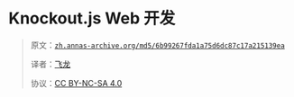 # Knockout.js Web 开发

> 原文：[`zh.annas-archive.org/md5/6b99267fda1a75d6dc87c17a215139ea`](https://zh.annas-archive.org/md5/6b99267fda1a75d6dc87c17a215139ea)
> 
> 译者：[飞龙](https://github.com/wizardforcel)
> 
> 协议：[CC BY-NC-SA 4.0](http://creativecommons.org/licenses/by-nc-sa/4.0/)
